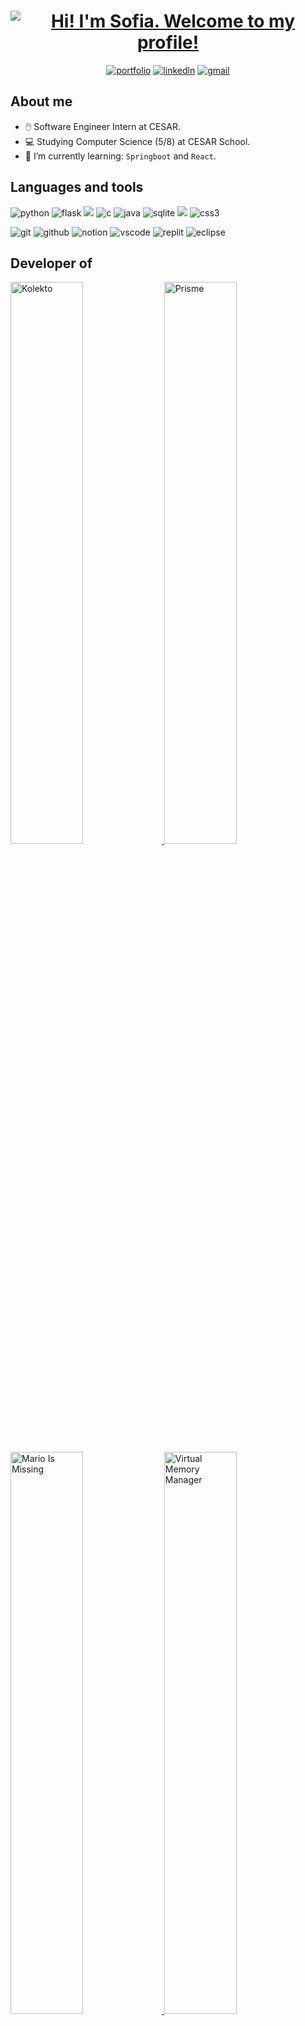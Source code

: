 <h1 align="center">
<a href="https://git.io/typing-svg"><img src="https://readme-typing-svg.herokuapp.com?font=Fira+Code&size=30&duration=3000&pause=1000&color=FF79C6&center=true&vCenter=true&repeat=false&random=false&width=435&lines=Hi!+I'm+Sofia.;Welcome+to+my+profile!;Hi!+I'm+Sofia." alt="Hi! I'm Sofia. Welcome to my profile!" /></a>
</h1>

<div align="center"> 
  <a href="https://sofia-saraiva.github.io"><img src="https://img.shields.io/badge/Portfolio-8A2BE2?style=for-the-badge&logo=About.me&logoColor=white" alt="portfolio"></a>
  <a href="https://www.linkedin.com/in/sofia-saraiva-0a73ba22a/"><img src="https://img.shields.io/badge/LinkedIn-0077B5?style=for-the-badge&logo=linkedin&logoColor=white" alt="linkedln"></a>
  <a href="mailto:sofiasaraivalima@gmail.com"><img src="https://img.shields.io/badge/Gmail-D14836?style=for-the-badge&logo=gmail&logoColor=white" alt="gmail"></a>
</div>

## About me
- 🖱️ Software Engineer Intern at CESAR.
- :computer: Studying Computer Science (5/8) at CESAR School.
- 🌱 I’m currently learning: `Springboot` and `React`.

## Languages and tools
<img src="https://img.shields.io/badge/Python-FFD43B?style=for-the-badge&logo=python&logoColor=blue" alt="python">  <img src="https://img.shields.io/badge/Flask-000000?style=for-the-badge&logo=flask&logoColor=white" alt="flask">  <img src="https://img.shields.io/badge/Django-092E20?style=for-the-badge&logo=django&logoColor=green"> <img src="https://img.shields.io/badge/C-00599C?style=for-the-badge&logo=c&logoColor=white" alt="c">  <img src="https://img.shields.io/badge/Java-007396?style=for-the-badge&logo=java&logoColor=white" alt="java"> <img src="https://img.shields.io/badge/SQLite-07405E?style=for-the-badge&logo=sqlite&logoColor=white" alt="sqlite"> <img src="https://img.shields.io/badge/HTML5-E34F26?style=for-the-badge&logo=html5&logoColor=white"> <img src="https://img.shields.io/badge/CSS3-1572B6?style=for-the-badge&logo=css3&logoColor=white" alt="css3">


<img src="https://img.shields.io/badge/GIT-E44C30?style=for-the-badge&logo=git&logoColor=white" alt="git"> <img src="https://img.shields.io/badge/GitHub-100000?style=for-the-badge&logo=github&logoColor=white" alt="github">  <img src="https://img.shields.io/badge/Notion-000000?style=for-the-badge&logo=notion&logoColor=white" alt="notion">  <img src="https://img.shields.io/badge/VSCode-0078D4?style=for-the-badge&logo=visual%20studio%20code&logoColor=white" alt="vscode">  <img src="https://img.shields.io/badge/replit-667881?style=for-the-badge&logo=replit&logoColor=white" alt="replit"> <img src="https://img.shields.io/badge/Eclipse-2C2255?style=for-the-badge&logo=eclipse&logoColor=white" alt="eclipse">

## Developer of
  <a href="https://github.com/P-E-N-T-E-S/Kolekto" target="_blank">
    <img src="https://github-readme-stats.vercel.app/api/pin/?username=P-E-N-T-E-S&theme=dracula&repo=Kolekto" width="48%" alt="Kolekto"/>
  </a>
  <a href="https://github.com/P-E-N-T-E-S/Pris.ME" target="_blank">
    <img src="https://github-readme-stats.vercel.app/api/pin/?username=P-E-N-T-E-S&theme=dracula&repo=Pris.ME" width="48%" alt="Prisme"/>
  </a>
  <a href="https://github.com/P-E-N-T-E-S/Mario_Is_Missing" target="_blank">
    <img src="https://github-readme-stats.vercel.app/api/pin/?username=P-E-N-T-E-S&theme=dracula&repo=Mario_Is_Missing" width="48%" alt="Mario Is Missing"/>
  </a>
  <a href="https://github.com/P-E-N-T-E-S/Mario_Is_Missing" target="_blank">
    <img src="https://github-readme-stats.vercel.app/api/pin/?username=Sofia-Saraiva&theme=dracula&repo=Virtual-Memory-Manager" width="48%" alt="Virtual Memory Manager"/>
  </a>

## Stats
![Sofia-Saraiva's Top Languages](https://github-readme-stats.vercel.app/api/top-langs/?username=Sofia-Saraiva&theme=dracula&show_icons=true&hide_border=false&layout=compact)

